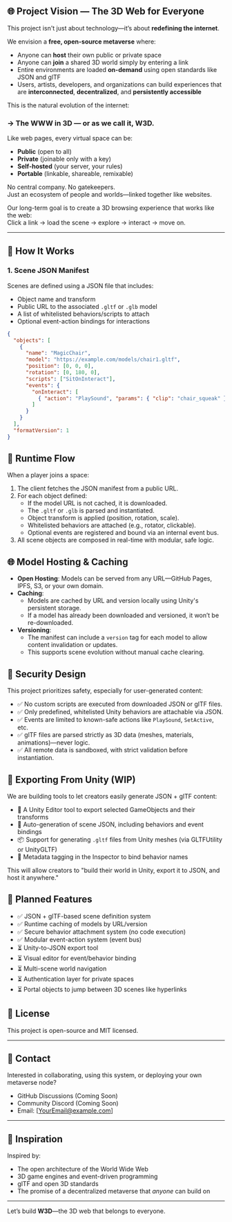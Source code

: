 ## 🌐 Project Vision — The 3D Web for Everyone

This project isn't just about technology—it’s about **redefining the internet**.

We envision a **free, open-source metaverse** where:
- Anyone can **host** their own public or private space
- Anyone can **join** a shared 3D world simply by entering a link
- Entire environments are loaded **on-demand** using open standards like JSON and glTF
- Users, artists, developers, and organizations can build experiences that are **interconnected**, **decentralized**, and **persistently accessible**

This is the natural evolution of the internet:  
### → The **WWW in 3D** — or as we call it, **W3D**.

Like web pages, every virtual space can be:
- **Public** (open to all)
- **Private** (joinable only with a key)
- **Self-hosted** (your server, your rules)
- **Portable** (linkable, shareable, remixable)

No central company. No gatekeepers.  
Just an ecosystem of people and worlds—linked together like websites.

Our long-term goal is to create a 3D browsing experience that works like the web:  
Click a link → load the scene → explore → interact → move on.

---

## 🧱 How It Works

### 1. Scene JSON Manifest

Scenes are defined using a JSON file that includes:
- Object name and transform
- Public URL to the associated `.gltf` or `.glb` model
- A list of whitelisted behaviors/scripts to attach
- Optional event-action bindings for interactions

```json
{
  "objects": [
    {
      "name": "MagicChair",
      "model": "https://example.com/models/chair1.gltf",
      "position": [0, 0, 0],
      "rotation": [0, 180, 0],
      "scripts": ["SitOnInteract"],
      "events": {
        "onInteract": [
          { "action": "PlaySound", "params": { "clip": "chair_squeak" } }
        ]
      }
    }
  ],
  "formatVersion": 1
}
```

## 🚦 Runtime Flow

When a player joins a space:

1. The client fetches the JSON manifest from a public URL.
2. For each object defined:
   - If the model URL is not cached, it is downloaded.
   - The `.gltf` or `.glb` is parsed and instantiated.
   - Object transform is applied (position, rotation, scale).
   - Whitelisted behaviors are attached (e.g., rotator, clickable).
   - Optional events are registered and bound via an internal event bus.
3. All scene objects are composed in real-time with modular, safe logic.

## 🌐 Model Hosting & Caching

- **Open Hosting**: Models can be served from any URL—GitHub Pages, IPFS, S3, or your own domain.
- **Caching**:
  - Models are cached by URL and version locally using Unity's persistent storage.
  - If a model has already been downloaded and versioned, it won’t be re-downloaded.
- **Versioning**:
  - The manifest can include a `version` tag for each model to allow content invalidation or updates.
  - This supports scene evolution without manual cache clearing.

## 🔐 Security Design

This project prioritizes safety, especially for user-generated content:

- ✅ No custom scripts are executed from downloaded JSON or glTF files.
- ✅ Only predefined, whitelisted Unity behaviors are attachable via JSON.
- ✅ Events are limited to known-safe actions like `PlaySound`, `SetActive`, etc.
- ✅ glTF files are parsed strictly as 3D data (meshes, materials, animations)—never logic.
- ✅ All remote data is sandboxed, with strict validation before instantiation.

## 📀 Exporting From Unity (WIP)

We are building tools to let creators easily generate JSON + glTF content:

- 🔧 A Unity Editor tool to export selected GameObjects and their transforms
- 🧩 Auto-generation of scene JSON, including behaviors and event bindings
- 📦 Support for generating `.gltf` files from Unity meshes (via GLTFUtility or UnityGLTF)
- 💾 Metadata tagging in the Inspector to bind behavior names

This will allow creators to "build their world in Unity, export it to JSON, and host it anywhere."

## 🧚 Planned Features

- ✅ JSON + glTF-based scene definition system
- ✅ Runtime caching of models by URL/version
- ✅ Secure behavior attachment system (no code execution)
- ✅ Modular event-action system (event bus)
- ⏳ Unity-to-JSON export tool
- ⏳ Visual editor for event/behavior binding
- ⏳ Multi-scene world navigation
- ⏳ Authentication layer for private spaces
- ⏳ Portal objects to jump between 3D scenes like hyperlinks
## 📄 License

This project is open-source and MIT licensed.

---

## 💬 Contact

Interested in collaborating, using this system, or deploying your own metaverse node?

- GitHub Discussions (Coming Soon)
- Community Discord (Coming Soon)
- Email: [YourEmail@example.com]

---

## 🧠 Inspiration

Inspired by:
- The open architecture of the World Wide Web
- 3D game engines and event-driven programming
- glTF and open 3D standards
- The promise of a decentralized metaverse that *anyone* can build on

---

Let’s build **W3D**—the 3D web that belongs to everyone.
